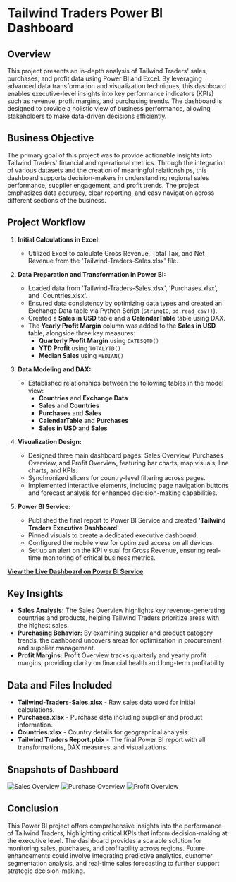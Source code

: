 # Tailwind Traders Power BI Dashboard

## Overview
This project presents an in-depth analysis of Tailwind Traders' sales, purchases, and profit data using Power BI and Excel. By leveraging advanced data transformation and visualization techniques, this dashboard enables executive-level insights into key performance indicators (KPIs) such as revenue, profit margins, and purchasing trends. The dashboard is designed to provide a holistic view of business performance, allowing stakeholders to make data-driven decisions efficiently.

## Business Objective
The primary goal of this project was to provide actionable insights into Tailwind Traders' financial and operational metrics. Through the integration of various datasets and the creation of meaningful relationships, this dashboard supports decision-makers in understanding regional sales performance, supplier engagement, and profit trends. The project emphasizes data accuracy, clear reporting, and easy navigation across different sections of the business.

## Project Workflow

1. **Initial Calculations in Excel:**
   - Utilized Excel to calculate Gross Revenue, Total Tax, and Net Revenue from the 'Tailwind-Traders-Sales.xlsx' file.
   
2. **Data Preparation and Transformation in Power BI:**
   - Loaded data from 'Tailwind-Traders-Sales.xlsx', 'Purchases.xlsx', and 'Countries.xlsx'.
   - Ensured data consistency by optimizing data types and created an Exchange Data table via Python Script (`StringIO`, `pd.read_csv()`).
   - Created a **Sales in USD** table and a **CalendarTable** table using DAX.
   - The **Yearly Profit Margin** column was added to the **Sales in USD** table, alongside three key measures: 
     - **Quarterly Profit Margin** using `DATESQTD()`
     - **YTD Profit** using `TOTALYTD()`
     - **Median Sales** using `MEDIAN()`

3. **Data Modeling and DAX:**
   - Established relationships between the following tables in the model view:
     - **Countries** and **Exchange Data**
     - **Sales** and **Countries**
     - **Purchases** and **Sales**
     - **CalendarTable** and **Purchases**
     - **Sales in USD** and **Sales**

4. **Visualization Design:**
   - Designed three main dashboard pages: Sales Overview, Purchases Overview, and Profit Overview, featuring bar charts, map visuals, line charts, and KPIs.
   - Synchronized slicers for country-level filtering across pages.
   - Implemented interactive elements, including page navigation buttons and forecast analysis for enhanced decision-making capabilities.

5. **Power BI Service:**
   - Published the final report to Power BI Service and created **'Tailwind Traders Executive Dashboard'**.
   - Pinned visuals to create a dedicated executive dashboard.
   - Configured the mobile view for optimized access on all devices.
   - Set up an alert on the KPI visual for Gross Revenue, ensuring real-time monitoring of critical business metrics.

[**View the Live Dashboard on Power BI Service**](https://app.powerbi.com/groups/me/dashboards/bf187368-a6ab-4142-92d4-c2ac763470e4?ctid=c15b6c02-fcb2-4974-a518-d2dce9300b4b&pbi_source=linkShare)

## Key Insights

- **Sales Analysis:** The Sales Overview highlights key revenue-generating countries and products, helping Tailwind Traders prioritize areas with the highest sales.
- **Purchasing Behavior:** By examining supplier and product category trends, the dashboard uncovers areas for optimization in procurement and supplier management.
- **Profit Margins:** Profit Overview tracks quarterly and yearly profit margins, providing clarity on financial health and long-term profitability.

## Data and Files Included
- **Tailwind-Traders-Sales.xlsx** - Raw sales data used for initial calculations.
- **Purchases.xlsx** - Purchase data including supplier and product information.
- **Countries.xlsx** - Country details for geographical analysis.
- **Tailwind Traders Report.pbix** - The final Power BI report with all transformations, DAX measures, and visualizations.

## Snapshots of Dashboard
![Sales Overview](https://github.com/user-attachments/assets/7296e2cb-c4b6-415f-bf95-991d9e53c755)
![Purchase Overview](https://github.com/user-attachments/assets/73c7875f-5168-43d4-839b-610318af29d1)
![Profit Overview](https://github.com/user-attachments/assets/1d2ee43d-46fb-419e-8e07-5290907cf0e4)



## Conclusion
This Power BI project offers comprehensive insights into the performance of Tailwind Traders, highlighting critical KPIs that inform decision-making at the executive level. The dashboard provides a scalable solution for monitoring sales, purchases, and profitability across regions. Future enhancements could involve integrating predictive analytics, customer segmentation analysis, and real-time sales forecasting to further support strategic decision-making.
